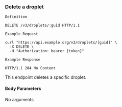 ### Delete a droplet

```
Definition
```

```http
DELETE /v3/droplets/:guid HTTP/1.1
```

```
Example Request
```

```shell
curl "https://api.example.org/v3/droplets/[guid]" \
  -X DELETE \
  -H "Authorization: bearer [token]"
```

```
Example Response
```

```http
HTTP/1.1 204 No Content
```

This endpoint deletes a specific droplet.

#### Body Parameters

<p class='no-body-parameters-outer'>
  <span class='no-body-parameters-required'>
    No arguments
  </span>
</p>
